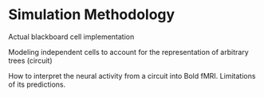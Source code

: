 # Simulation Methodology


Actual blackboard cell implementation

Modeling independent cells to account for the representation of arbitrary trees (circuit)

How to interpret the neural activity from a circuit into Bold fMRI. Limitations of its predictions.




